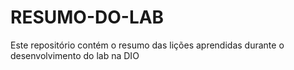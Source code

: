 # RESUMO-DO-LAB
Este repositório contém o resumo das lições aprendidas durante o desenvolvimento do lab na DIO

